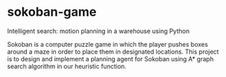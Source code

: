 # sokoban-game
Intelligent search: motion planning in a warehouse using Python

Sokoban is a computer puzzle game in which the player pushes boxes around a maze in order to place them in designated locations. This project is to design and implement a planning agent for Sokoban using A* graph search algorithm in our heuristic function.
